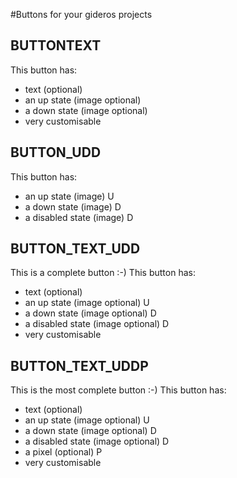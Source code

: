 #Buttons for your gideros projects

## BUTTONTEXT
This button has:
- text (optional)
- an up state (image optional)
- a down state (image optional)
- very customisable

## BUTTON_UDD
This button has:
- an up state (image) U
- a down state (image) D
- a disabled state (image) D

## BUTTON_TEXT_UDD
This is a complete button :-)
This button has:
- text (optional)
- an up state (image optional) U
- a down state (image optional) D
- a disabled state (image optional) D
- very customisable

## BUTTON_TEXT_UDDP
This is the most complete button :-)
This button has:
- text (optional)
- an up state (image optional) U
- a down state (image optional) D
- a disabled state (image optional) D
- a pixel (optional) P
- very customisable
